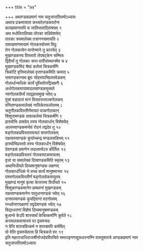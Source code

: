 +++
title = "७४"

+++
अथाण्डकप्रमाणं नाम चतुःसप्ततितमोऽध्यायः  
अथात्र प्रक्रमायाता कथ्यतेऽण्डकवर्तना  
कायप्रमाणामपि च जातिभावादिसंश्रयम् १  
अथ मधोतिरालिख्य तोरका सन्निवेशयेत्  
तारका त्रयमालेख्य तत्राननसमायति २  
तावत्प्रमाणमायामं गोलकस्योत्तमं विदुः  
तेन गोलकत्वेन मानोन्माने तु कारयेत् ३  
मुखाण्डकस्य विस्तारो लेपषट्केन सम्मितः  
द्विदैर्घ्यं तु गोलकाः सप्त वापीसंस्थानमेव च ४  
मुखाण्डकमिदं श्रेष्ठं कर्तव्यं चित्रकर्मणि  
त्रिकोटि वृत्तिमालेख्यं वृत्ताण्डकमिति क्रमात् ५  
भावाण्डकान्यथ ब्रूमः सोहस्याभिप्रस्तवेडकम्  
गोलार्धाभ्यधिकं कार्यं पूर्वेस्तोत्तद्विचक्षणैः ६  
अर्धगोलकमायामादलसाण्डकमुच्यते  
नवगोलकदैर्घ्यं तदद्वहासमुखं भवेत् ७  
पुंसां षडादात्तं मानं विस्तारात्पञ्चगोलकम्  
वनिताण्डकमालेख्यं नालिकेरफलोपमम् ८  
चतुर्गोलकविस्तीर्णमायतं पञ्चगोलकान्  
शिशूनामण्डकं तावत्कर्तव्यं चित्रकर्मणि ९  
हास्योभिः प्रस्रवेत् तस्य गोलकार्धान् विशेषयेत्  
आलस्याण्डकमप्येवं रोदनं तद्वदेव तु १०  
षड्गोलकप्रविस्तारमायतं सप्तगोलकम्  
राक्षसस्याण्डकं कुर्याच्चन्द्र मण्डलसन्निभम् ११  
हास्योभिप्रस्तवे तस्य गोलकार्धान् विशेषयेत्  
देवाण्डकं प्रमाणेन तदालस्येऽत्र कीर्तितः १२  
षड्गोलकप्रविस्तारं गोलकाष्टकमायतम्  
वृत्तां या समालेख्यं दिव्याण्डकमिति स्मृतम् १३  
अथाभिधीयते दिव्यमानुषाण्डक लक्षणम्  
गोलकार्धाधिकं भे तच्च कार्यं मानुषमानतः १४  
पश्चगोलकविस्तीर्णं षड्गोलसेकमायुतम्  
मुखाण्डं मानुषं कृत्वा केत्तरस्य विधीयते १५  
शिशुकाण्डकमानेन प्रमथानां मुखाण्डकम्  
राक्षसाण्डकमानेन यातुधानाण्डकं भवेत् १६  
दानवस्याण्डकं कुर्याद्देवानां वदनोपमम्  
गन्धर्वनागयक्षाणां तद्वदेवाण्डकं भवेत् १७  
विद्याधराणां विज्ञेयं दिव्यमानुषमण्डकम्  
बुध्यन्ते केऽपि शास्त्रार्थं केचित्कर्माणि कुर्वते १८  
करामलकवत्यास्यं पर द्वयमप्यदः  
न वेत्ति शास्त्रवित्कर्म न शास्त्रमपि कर्मवित्  
यो वेत्ति द्वयमप्येतत्स हि चित्रकरो वरः १९  
इति महाराजाधिराजश्रीभोजदेवविरचिते समराङ्गणसूत्रधारनाम्नि वास्तुशास्त्रे
अण्डकप्रमाणं नाम चतुःसप्ततितमोऽध्यायः  
   
   
